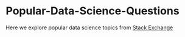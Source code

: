 # Popular-Data-Science-Questions

Here we explore popular data science topics from [Stack Exchange](stackexchange.com)
